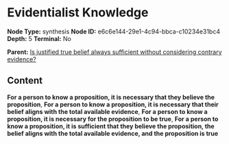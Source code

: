 # Evidentialist Knowledge

**Node Type:** synthesis
**Node ID:** e6c6e144-29e1-4c94-bbca-c10234e31bc4
**Depth:** 5
**Terminal:** No

**Parent:** [Is justified true belief always sufficient without considering contrary evidence?](is-justified-true-belief-always-sufficient-without-considering-contrary-evidence-antithesis-00d3b0cc-2081-4cf4-b724-695e379c8ad9.md)

## Content

**For a person to know a proposition, it is necessary that they believe the proposition**, **For a person to know a proposition, it is necessary that their belief aligns with the total available evidence**, **For a person to know a proposition, it is necessary for the proposition to be true**, **For a person to know a proposition, it is sufficient that they believe the proposition, the belief aligns with the total available evidence, and the proposition is true**
